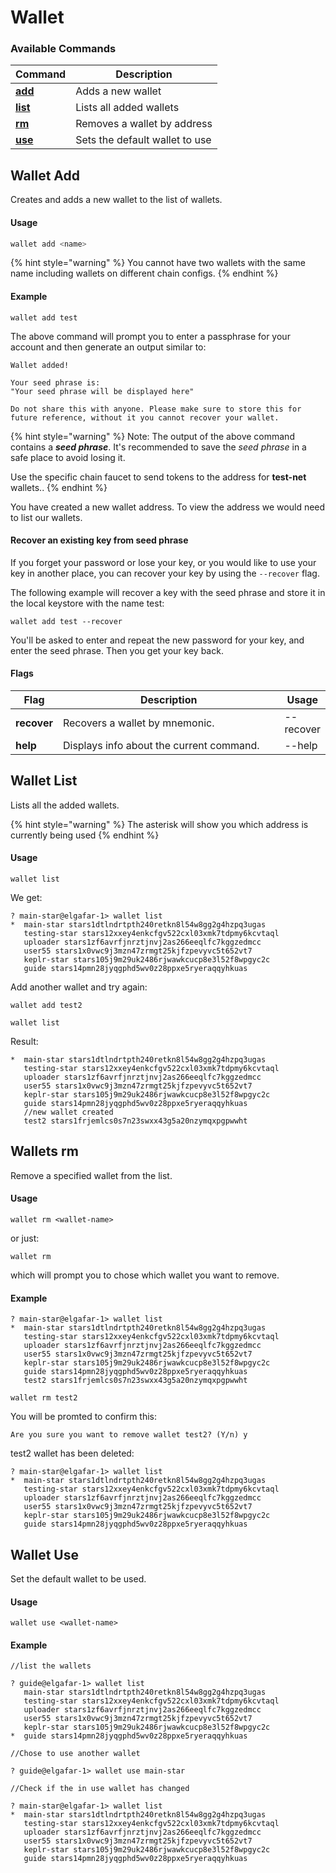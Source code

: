 # Wallet

### Available Commands

| Command                            | Description                     |
| ---------------------------------- | ------------------------------- |
| [**add**](wallet.md#wallets-add)   | Adds a new wallet               |
| [**list**](wallet.md#wallets-list) | Lists all added wallets         |
| [**rm**](wallet.md#wallets-rm)     | Removes a wallet by address     |
| [**use**](wallet.md#wallets-use)   | Sets the default wallet to use  |

## Wallet Add

Creates and adds a new wallet to the list of wallets.

#### Usage

```typescript
wallet add <name>
```

{% hint style="warning" %}
You cannot have two wallets with the same name including wallets on different chain configs.
{% endhint %}

#### Example

```
wallet add test
```

The above command will prompt you to enter a passphrase for your account and then generate an output similar to:

```
Wallet added!

Your seed phrase is:
"Your seed phrase will be displayed here" 

Do not share this with anyone. Please make sure to store this for future reference, without it you cannot recover your wallet.
```

{% hint style="warning" %}
Note: The output of the above command contains a _**seed phrase**_. It's recommended to save the _seed phrase_ in a safe place to avoid losing it.

Use the specific chain faucet to send tokens to the address for **test-net** wallets..
{% endhint %}

You have created a new wallet address. To view the address we would need to list our wallets.

#### Recover an existing key from seed phrase

If you forget your password or lose your key, or you would like to use your key in another place, you can recover your key by using the `--recover` flag.

The following example will recover a key with the seed phrase and store it in the local keystore with the name test:

```
wallet add test --recover
```

You'll be asked to enter and repeat the new password for your key, and enter the seed phrase. Then you get your key back.

#### Flags

<table><thead><tr><th>Flag</th><th width="369">Description</th><th>Usage</th></tr></thead><tbody><tr><td><strong>recover</strong></td><td>Recovers a wallet by mnemonic.</td><td>--recover</td></tr><tr><td><strong>help</strong></td><td>Displays info about the current command.</td><td>--help</td></tr></tbody></table>

## Wallet List

Lists all the added wallets.

{% hint style="warning" %}
The asterisk will show you which address is currently being used
{% endhint %}

#### Usage

```
wallet list 
```

We get:

```
? main-star@elgafar-1> wallet list
*  main-star stars1dtlndrtpth240retkn8l54w8gg2g4hzpq3ugas
   testing-star stars12xxey4enkcfgv522cxl03xmk7tdpmy6kcvtaql
   uploader stars1zf6avrfjnrztjnvj2as266eeqlfc7kggzedmcc
   user55 stars1x0vwc9j3mzn47zrmgt25kjfzpevyvc5t652vt7
   keplr-star stars105j9m29uk2486rjwawkcucp8e3l52f8wpgyc2c
   guide stars14pmn28jyqgphd5wv0z28ppxe5ryeraqqyhkuas
```

Add another wallet and try again:

```
wallet add test2
```

```
wallet list
```

Result:

```
*  main-star stars1dtlndrtpth240retkn8l54w8gg2g4hzpq3ugas
   testing-star stars12xxey4enkcfgv522cxl03xmk7tdpmy6kcvtaql
   uploader stars1zf6avrfjnrztjnvj2as266eeqlfc7kggzedmcc
   user55 stars1x0vwc9j3mzn47zrmgt25kjfzpevyvc5t652vt7
   keplr-star stars105j9m29uk2486rjwawkcucp8e3l52f8wpgyc2c
   guide stars14pmn28jyqgphd5wv0z28ppxe5ryeraqqyhkuas
   //new wallet created
   test2 stars1frjemlcs0s7n23swxx43g5a20nzymqxpgpwwht
```

## Wallets rm

Remove a specified wallet from the list.

#### Usage

```
wallet rm <wallet-name>
```

or just:&#x20;

```
wallet rm 
```

which will prompt you to chose which wallet you want to remove.

#### Example

```
? main-star@elgafar-1> wallet list
*  main-star stars1dtlndrtpth240retkn8l54w8gg2g4hzpq3ugas
   testing-star stars12xxey4enkcfgv522cxl03xmk7tdpmy6kcvtaql
   uploader stars1zf6avrfjnrztjnvj2as266eeqlfc7kggzedmcc
   user55 stars1x0vwc9j3mzn47zrmgt25kjfzpevyvc5t652vt7
   keplr-star stars105j9m29uk2486rjwawkcucp8e3l52f8wpgyc2c
   guide stars14pmn28jyqgphd5wv0z28ppxe5ryeraqqyhkuas
   test2 stars1frjemlcs0s7n23swxx43g5a20nzymqxpgpwwht
```

```
wallet rm test2 
```

You will be promted to confirm this:

```
Are you sure you want to remove wallet test2? (Y/n) y
```

test2 wallet has been deleted:

```
? main-star@elgafar-1> wallet list
*  main-star stars1dtlndrtpth240retkn8l54w8gg2g4hzpq3ugas
   testing-star stars12xxey4enkcfgv522cxl03xmk7tdpmy6kcvtaql
   uploader stars1zf6avrfjnrztjnvj2as266eeqlfc7kggzedmcc
   user55 stars1x0vwc9j3mzn47zrmgt25kjfzpevyvc5t652vt7
   keplr-star stars105j9m29uk2486rjwawkcucp8e3l52f8wpgyc2c
   guide stars14pmn28jyqgphd5wv0z28ppxe5ryeraqqyhkuas
```

## Wallet Use

Set the default wallet to be used.

#### Usage

```
wallet use <wallet-name>
```

#### Example

```
//list the wallets

? guide@elgafar-1> wallet list 
   main-star stars1dtlndrtpth240retkn8l54w8gg2g4hzpq3ugas
   testing-star stars12xxey4enkcfgv522cxl03xmk7tdpmy6kcvtaql
   uploader stars1zf6avrfjnrztjnvj2as266eeqlfc7kggzedmcc
   user55 stars1x0vwc9j3mzn47zrmgt25kjfzpevyvc5t652vt7
   keplr-star stars105j9m29uk2486rjwawkcucp8e3l52f8wpgyc2c
*  guide stars14pmn28jyqgphd5wv0z28ppxe5ryeraqqyhkuas
   
//Chose to use another wallet 

? guide@elgafar-1> wallet use main-star

//Check if the in use wallet has changed 

? main-star@elgafar-1> wallet list
*  main-star stars1dtlndrtpth240retkn8l54w8gg2g4hzpq3ugas
   testing-star stars12xxey4enkcfgv522cxl03xmk7tdpmy6kcvtaql
   uploader stars1zf6avrfjnrztjnvj2as266eeqlfc7kggzedmcc
   user55 stars1x0vwc9j3mzn47zrmgt25kjfzpevyvc5t652vt7
   keplr-star stars105j9m29uk2486rjwawkcucp8e3l52f8wpgyc2c
   guide stars14pmn28jyqgphd5wv0z28ppxe5ryeraqqyhkuas
```

